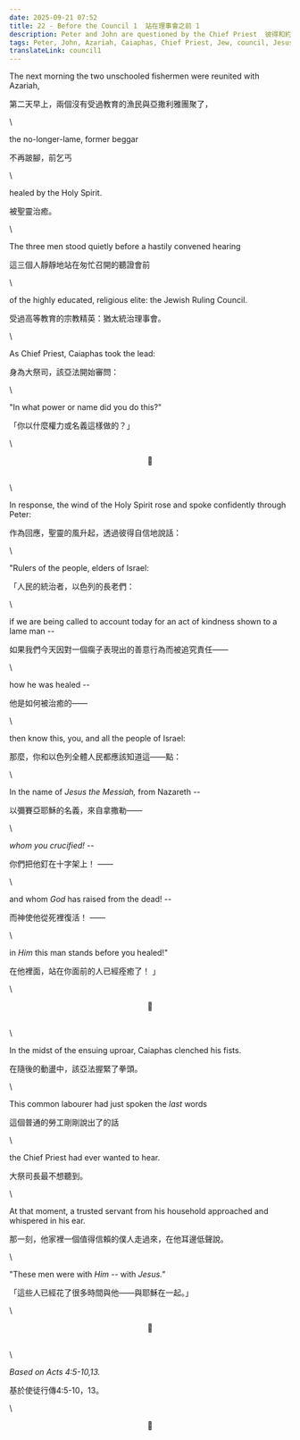 ```yaml
---
date: 2025-09-21 07:52
title: 22 - Before the Council 1  站在理事會之前 1
description: Peter and John are questioned by the Chief Priest  彼得和約翰被大祭司審問
tags: Peter, John, Azariah, Caiaphas, Chief Priest, Jew, council, Jesus
translateLink: council1
---
```


The next morning the two unschooled fishermen were reunited with Azariah, 

第二天早上，兩個沒有受過教育的漁民與亞撒利雅團聚了，

\

the no-longer-lame, former beggar 

不再跛腳，前乞丐

\

healed by the Holy Spirit.

被聖靈治癒。

\

The three men stood quietly before a hastily convened hearing 

這三個人靜靜地站在匆忙召開的聽證會前

\

of the highly educated, religious elite: the Jewish Ruling Council.

受過高等教育的宗教精英：猶太統治理事會。

\

As Chief Priest, Caiaphas took the lead: 

身為大祭司，該亞法開始審問：

\

"In what power or name did you do this?"

「你以什麼權力或名義這樣做的？」

\

<center>💠</center>

\
\

In response, the wind of the Holy Spirit rose and spoke confidently through Peter:

作為回應，聖靈的風升起，透過彼得自信地說話：

\

"Rulers of the people, elders of Israel:

「人民的統治者，以色列的長老們：

\

if we are being called to account today for an act of kindness shown to a lame man -- 

如果我們今天因對一個瘸子表現出的善意行為而被追究責任——

\

how he was healed --

他是如何被治癒的——

\

then know this, you, and all the people of Israel: 

那麼，你和以色列全體人民都應該知道這——點：

\

In the name of *Jesus the Messiah,* from Nazareth --

以彌賽亞耶穌的名義，來自拿撒勒——

\

*whom you crucified! --*

你們把他釘在十字架上！ ——

\

and whom *God* has raised from the dead! --

而神使他從死裡復活！ ——

\

in *Him* this man stands before you healed!"

在他裡面，站在你面前的人已經痊癒了！ 」

\

<center>💠</center>

\
\

In the midst of the ensuing uproar, Caiaphas clenched his fists.

在隨後的動盪中，該亞法握緊了拳頭。

\

This common labourer had just spoken the *last* words 

這個普通的勞工剛剛說出了的話

\

the Chief Priest had ever wanted to hear.

大祭司長最不想聽到。

\

At that moment, a trusted servant from his household approached and whispered in his ear.

那一刻，他家裡一個值得信賴的僕人走過來，在他耳邊低聲說。

\

"These men were with *Him* -- with *Jesus."*

「這些人已經花了很多時間與他——與耶穌在一起。」

\

<center>💠</center>

\
\

*Based on Acts 4:5-10,13.*

基於使徒行傳4:5-10，13。

\

<center>💠</center>
